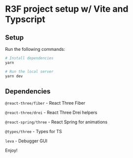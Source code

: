 # R3F project setup w/ Vite and Typscript

## Setup

Run the following commands:

```bash
# Install dependencies
yarn

# Run the local server
yarn dev
```

## Dependencies

`@react-three/fiber` - React Three Fiber

`@react-three/drei` - React Three Drei helpers

`@react-spring/three` - React Spring for animations

`@types/three` - Types for TS

`leva` - Debugger GUI

Enjoy!

